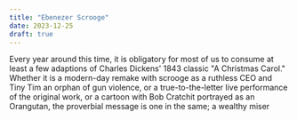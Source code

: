 ```yaml
---
title: "Ebenezer Scrooge"
date: 2023-12-25
draft: true
---
```

Every year around this time, it is obligatory for most of us to consume at least a few adaptions of Charles Dickens' 1843 classic "A Christmas Carol." Whether it is a modern-day remake with scrooge as a ruthless CEO and Tiny Tim an orphan of gun violence, or a true-to-the-letter live performance of the original work, or a cartoon with Bob Cratchit portrayed as an Orangutan, the proverbial message is one in the same; a wealthy miser  
<!--stackedit_data:
eyJoaXN0b3J5IjpbODY0Nzc2NDI0XX0=
-->